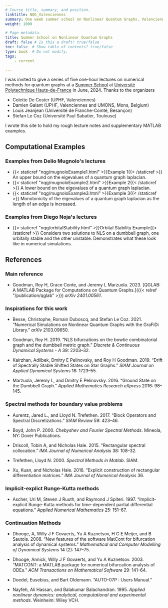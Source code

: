 ```yaml
---
# Course title, summary, and position.
linktitle: NQG_Valenciennes
summary: One week summer school on Nonlinear Quantum Graphs, Valenciennes, France, June 17-21, 2024
weight: 1000

# Page metadata.
title: Summer School on Nonlinear Quantum Graphs
draft: false # Is this a draft? true/false
toc: false  # Show table of contents? true/false
type: book  # Do not modify.
tags: 
    - current

---
```


I was invited to give a series of five one-hour lectures on numerical methods for quantum graphs at a [Summer School](https://nqg.sciencesconf.org) at [Université Polytechnique Hauts-de-France](https://www.uphf.fr/en) in June, 2024. Thanks to the organizers

* Colette De Coster (UPHF, Valenciennes)
* Damien Galant (UPHF, Valenciennes and UMONS, Mons, Belgium)
* Louis Jeanjean (Université de Franche-Comté, Besançon)
* Stefan Le Coz (Université Paul Sabatier, Toulouse)

I wrote this site to hold my rough lecture notes and supplementary MATLAB examples.

## Computational Examples

### Examples from Delio Mugnolo's lectures

* {{< staticref "nqg/mugnoloExample1.html" >}}Example 1{{< /staticref >}} An upper bound on the eigevalues of a quantum graph laplacian. 
* {{< staticref "nqg/mugnoloExample2.html" >}}Example 2{{< /staticref >}} A lower bound on the eigevalues of a quantum graph laplacian.
* {{< staticref "nqg/mugnoloExample3.html" >}}Example 3{{< /staticref >}} Monotonicity of the eigevalues of a quantum graph laplacian as the length of an edge is increased.

### Examples from Diego Noja's lectures

* {{< staticref "nqg/orbitalStability.html" >}}Orbital Stability Example{{< /staticref >}} Considers two solutions to NLS on a dumbbell graph, one orbitally stable and the other unstable. Demonstrates what these look like in numerical simulations.

## References

### Main reference
* Goodman, Roy H, Grace Conte, and Jeremy L Marzuola. 2023.
[QGLAB: A MATLAB Package for Computations on
Quantum Graphs.]({{< relref "/publication/qglab" >}}) *arXiv 2401.00561*.

### Inspirations for this work

* Besse, Christophe, Romain Duboscq, and Stefan Le Coz. 2021.
“<span class="nocase">Numerical Simulations on Nonlinear Quantum Graphs
with the GraFiDi Library</span>.” *arXiv* 2103.09650.

* Goodman, Roy H. 2019. “<span class="nocase">NLS bifurcations on the
bowtie combinatorial graph and the dumbbell metric graph</span>.”
*Discrete & Continuous Dynamical Systems - A* 39: 2203–32.

* Kairzhan, Adilbek, Dmitry E Pelinovsky, and Roy H Goodman. 2019.
“<span class="nocase">Drift of Spectrally Stable Shifted States on Star
Graphs</span>.” *SIAM Journal on Applied Dynamical Systems* 18: 1723–55.

* Marzuola, Jeremy L, and Dmitry E Pelinovsky. 2016.
“<span class="nocase">Ground State on the Dumbbell Graph</span>.”
*Applied Mathematics Research eXpress* 2016: 98–145.

### Spectral methods for boundary value problems

* Aurentz, Jared L., and Lloyd N. Trefethen. 2017.
“<span class="nocase">Block Operators and Spectral
Discretizations</span>.” *SIAM Review* 59: 423–46.

* Boyd, John P. 2000. *<span class="nocase">Chebyshev and Fourier Spectral
Methods</span>*. Mineola, NY: Dover Publications.

* Driscoll, Tobin A, and Nicholas Hale. 2015.
“<span class="nocase">Rectangular spectral collocation</span>.” *IMA
Journal of Numerical Analysis* 38: 108–32.

* Trefethen, Lloyd N. 2000. *<span class="nocase">Spectral Methods in
Matlab</span>*. SIAM.

* Xu, Kuan, and Nicholas Hale. 2016. “<span class="nocase">Explicit
construction of rectangular differentiation matrices</span>.” *IMA
Journal of Numerical Analysis* 36.

### Implicit-explict Runge-Kutta methods

* Ascher, Uri M, Steven J Ruuth, and Raymond J Spiteri. 1997.
“<span class="nocase">Implicit-explicit Runge-Kutta methods for
time-dependent partial differential equations</span>.” *Applied
Numerical Mathematics* 25: 151–67.

### Continuation Methods

* Dhooge, A, Willy J F Govaerts, Yu A Kuznetsov, H G E Meijer, and B
Sautois. 2008. “<span class="nocase">New features of the software
MatCont for bifurcation analysis of dynamical systems</span>.”
*Mathematical and Computer Modelling of Dynamical Systems* 14 (2):
147–75.

* Dhooge, Annick, Willy J F Govaerts, and Yu A Kuznetsov. 2003.
“<span class="nocase">MATCONT: a MATLAB package for numerical
bifurcation analysis of ODEs</span>.” *ACM Transactions on Mathematical
Software* 29: 141–64.

* Doedel, Eusebius, and Bart Oldemann. “AUTO-07P : Users Manual.”

* Nayfeh, Ali Hassan, and Balakumar Balachandran. 1995.
*<span class="nocase">Applied nonlinear dynamics: analytical,
computational and experimental methods</span>*. Weinheim: Wiley VCH.
